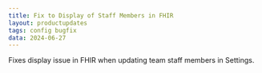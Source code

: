 ```yaml
---
title: Fix to Display of Staff Members in FHIR
layout: productupdates
tags: config bugfix
data: 2024-06-27
---
```

Fixes display issue in FHIR when updating team staff members in Settings.
